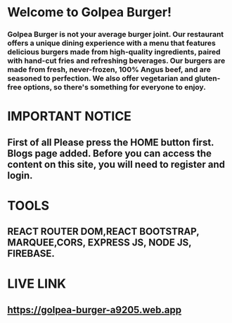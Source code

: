 # Welcome to Golpea Burger!
### Golpea Burger is not your average burger joint. Our restaurant offers a unique dining experience with a menu that features delicious burgers made from high-quality ingredients, paired with hand-cut fries and refreshing beverages. Our burgers are made from fresh, never-frozen, 100% Angus beef, and are seasoned to perfection. We also offer vegetarian and gluten-free options, so there's something for everyone to enjoy.

# IMPORTANT NOTICE
## First of all Please press the HOME button first. Blogs page added. Before you can access the content on this site, you will need to register and login.


# TOOLS
## REACT ROUTER DOM,REACT BOOTSTRAP, MARQUEE,CORS, EXPRESS JS, NODE JS, FIREBASE.


# LIVE LINK
## https://golpea-burger-a9205.web.app
